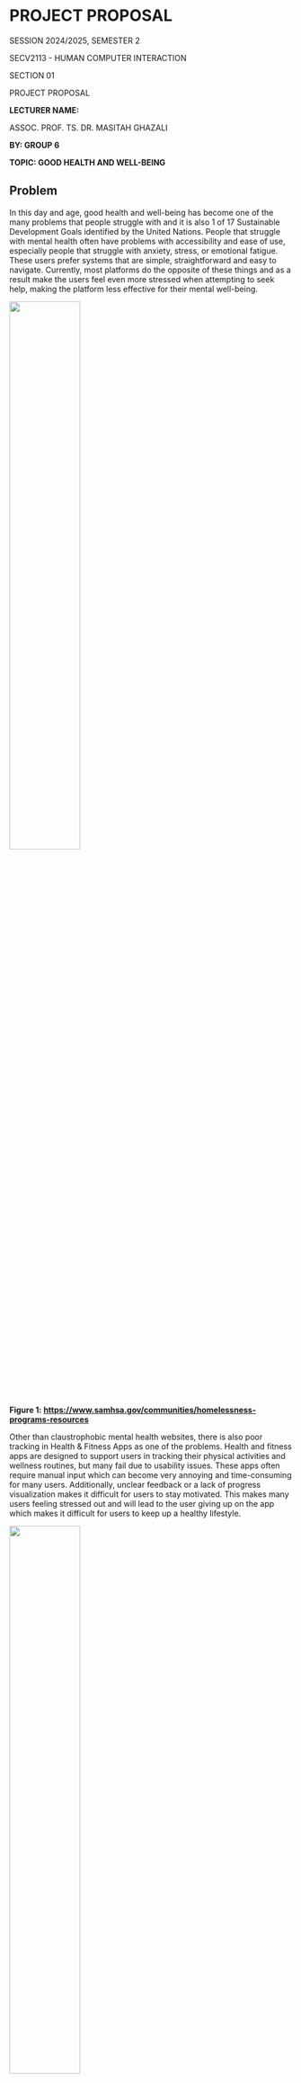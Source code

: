 # PROJECT PROPOSAL

SESSION 2024/2025, SEMESTER 2

SECV2113 - HUMAN COMPUTER INTERACTION

SECTION 01

PROJECT PROPOSAL

**LECTURER NAME:**

ASSOC. PROF. TS. DR. MASITAH GHAZALI

**BY: GROUP 6**

**TOPIC: GOOD HEALTH AND WELL-BEING**

## Problem

In this day and age, good health and well-being has become one of the many problems that people struggle with and it is also 1 of 17 Sustainable Development Goals identified by the United Nations. People that struggle with mental health often have problems with accessibility and ease of use, especially people that struggle with anxiety, stress, or emotional fatigue. These users prefer systems that are simple, straightforward and easy to navigate. Currently, most platforms do the opposite of these things and as a result make the users feel even more stressed when attempting to seek help, making the platform less effective for their mental well-being.

<img align="center" width="50%" src="https://raw.githubusercontent.com/haritzhaykal/clicksquad/main/pics/pic1.jpg">

**Figure 1: https://www.samhsa.gov/communities/homelessness-programs-resources**

Other than claustrophobic mental health websites, there is also poor tracking in Health & Fitness Apps as one of the problems. Health and fitness apps are designed to support users in tracking their physical activities and wellness routines, but many fail due to usability issues. These apps often require manual input which can become very annoying and time-consuming for many users. Additionally, unclear feedback or a lack of progress visualization makes it difficult for users to stay motivated. This makes many users feeling stressed out and will lead to the user giving up on the app which makes it difficult for users to keep up a healthy lifestyle.

<img align="center" width="50%" src="https://raw.githubusercontent.com/haritzhaykal/clicksquad/main/pics/pic2.jpg">

**Figure 2.1 & 2.2: UNC Healthy Heels & ValueAppz**

Lastly, there is also a lack of health awareness tools for students. Many students struggle to maintain healthy habits during school due to a lack of engaging and accessible health awareness tools. While there is information on the Internet, it is often difficult to find solid and consistent information on certain health topics. This makes the students unsure of which method to apply on improving their health. Current platforms rarely use interactive features that appeal to younger users or support consistent engagement. Therefore, students could be missing out on basic aspects of health such as nutrition, sleep and hydration, all of which can improve their overall physical health and academics.

<img align="center" width="50%" src="https://raw.githubusercontent.com/haritzhaykal/clicksquad/main/pics/pic3.jpg">

**Figure 3:**

## Solution

As stated in the problem overview above, the current mental health platforms such as SAMHSA's Homelessness Resources site, are often information-heavy and quite visually overwhelming to some users, especially those struggling with anxiety, stress, or emotional fatigue that would have to encounter difficulty navigating through dense information and complicated UI designs. This contradicts with the good UI/UX practices, where simplicity and clarity are prioritized to reduce cognitive load. In UI/UX standards as well as in accordance with Nielsen's Heuristics, a good system should prioritize usability, feedback and flexibility. This was supported by Sweller’s (1998) Cognitive Load Theory, where unnecessary and excessive information in mental health platforms can impose extraneous cognitive load on users. When users with anxiety or stress are confronted with visually cluttered interfaces, their cognitive resources are consumed by navigating through the system rather than focusing on the content.

To solve these problems, we introduce **PulsePath**, a web-based application dedicated to simplifying and enhancing user experience for good health and well-being. The web application is meant to track and improve a user's physical and mental health by visualizing their progress and allowing them to learn ways to maintain a healthy lifestyle. The app will provide smart tracking and gamified mental health support, tailored to reduce anxiety, stress and cognitive overload.

<img align="center" width="50%" src="https://raw.githubusercontent.com/haritzhaykal/clicksquad/main/pics/pic4.jpg">

**Figure 4.1 & 4.2: Headspace Interface & Apple's Activity Rings**

PulsePath is designed as a web-based health and wellness application that delivers a simple, engaging, and supportive environment for users to improve their mental and physical well-being. PulsePath draws inspiration from successful products such as Headspace for meditation simplicity, Apple's Activity Rings for motivational visualization, and Duolingo for engaging, gamified learning. Research from the field of Cognitive Load Theory supports the idea that minimizing the amount of information presented at once reduces user frustration (Sweller, 1998).

<img align="center" width="50%" src="https://raw.githubusercontent.com/haritzhaykal/clicksquad/main/pics/pic5.jpg">

**Figure 5: Duolingo Gamification Strategy**

The app will feature a calm, minimalistic interface in order to create a soothing user experience. The navigation system will be linear and straightforward, reducing the number of actions required to access key features. To solve the problem of overwhelming platforms,PulsePath will use progressive disclosure, displaying only essential options first and allowing users to dive deeper if they wish, preventing information overload.

As for the fitness tracking, PulsePath will minimize manual inputs by integrating wearable device support. For instance, Apple HealthKit, Google Fit and automatic activity detection to capture steps, exercise routines, sleep patterns, and hydration levels. By integrating these APIs, PulsePath can automatically gather real-time health metrics without requiring users to log their activities manually, significantly reducing user effort and friction. Additionally, visual feedback will be provided as well through simple, colorful progress rings and achievement badges, using clear, celebratory feedback to maintain user motivation without overwhelming them with data.

PulsePath will also introduce an interactive learning hub featuring short animated videos, quick quizzes, and gamified challenges just like the ones we could find in shopping platforms such as Shopee. Learning about subjects like diet, mental toughness, and sleep hygiene will be made simpler and more enjoyable for the student users by providing them with responsive, visually appealing, and lifestyle-relevant information.

### 🎨 Soothing Visual Design

1. **Relaxing, Minimalist Theme**  
   The UI will use **soft pastel tones**, such as light blues and greens, which are known to promote calmness and reduce stress.

2. **High Color Contrast**  
   Text and background colors will follow **high contrast principles** (e.g., dark text on light backgrounds) to support users with **vision fatigue** or **visual impairments** and improve overall legibility.

3. **Dark Mode Support**  
   Users can switch to **dark mode**, giving them control over their visual environment—especially useful in **low-light conditions** to reduce **eye strain** and improve comfort.

---

### ✍️ Font & Typography Choices

1. **Clean, Friendly Sans-Serif Fonts**  
   The application will use **rounded, modern sans-serif fonts** like _Poppins_, _Roboto_, or _Lato_ for a friendly and approachable feel while ensuring readability.

2. **Accessibility-Ready Dynamic Fonts**  
   Fonts will be **responsive and scalable**, allowing users to adjust text size according to their accessibility needs or personal preference.

3. **Readable Layout and Whitespace**  
   Large, **clearly defined section headings**, along with **adequate spacing** and **visual contrast**, will be used to reduce cognitive load and prevent users from feeling overwhelmed.



## Targeted Users

Our proposed application, PulsePath, is designed for the following target user groups, but not limited to:
University Students
Students today often experience high levels of stress due to academic pressures, social challenges, and time management difficulties. This demanding and high-pressure environment can have negative impacts on both their physical or mental wellness.
PulsePath provides a comprehensive platform that includes features like mental health support, fitness tracking, and health education—with a simple and minimalist interface display, to cope with the packed schedules and hectic and dynamic lifestyles of students, aiding them to maintain their health while also improving their academic performance.


Young Working Professionals
Young adults entering the workforce often deal with new mental and physical health challenges, such as long sedentary hours, work-related stress, and struggle in maintaining a balanced lifestyle.
With tight schedules and pressures causing many to put aside their own health, PulsePath app offers accessible, quick exercises, automatic fitness tracking, and stress management resources, all seamlessly integrated into daily routines to support young professionals maintain a healthy and balanced lifestyle.


Individuals with Anxiety or Stress Disorders
Conventional mental health platforms can sometimes be too complicated, difficult, or even triggering for people with anxiety, mental fatigue, or stress disorders. By delivering a simple and relaxing interface, hopefully, our app addresses these needs and reduces emotional exhaustion.
Progressive disclosure—presenting information gradually—is used to ensure users are not overwhelmed. The aim is to treat health management as a journey, rather than a list of tasks to be done, using friendly prompts, soothing visuals, and optional activities instead of mandatory steps.



---

